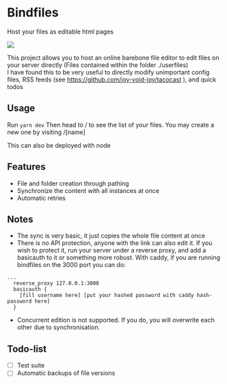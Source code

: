 Bindfiles
===
Host your files as editable html pages

![](https://github.com/joy-void-joy/bindfiles/blob/main/assets/demo_bindfile.gif)

This project allows you to host an online barebone file editor to edit files on your server directly (Files contained within the folder ./userfiles)  
I have found this to be very useful to directly modify unimportant config files, RSS feeds (see https://github.com/joy-void-joy/tacocast ), and quick todos

Usage
---
Run ```yarn dev```
Then head to / to see the list of your files. You may create a new one by visiting /[name]

This can also be deployed with node

Features
---
- File and folder creation through pathing
- Synchronize the content with all instances at once
- Automatic retries

Notes
---
- The sync is very basic, it just copies the whole file content at once
- There is no API protection, anyone with the link can also edit it. If you wish to protect it, run your server under a reverse proxy, and add a basicauth to it or something more robust. With caddy, if you are running bindfiles on the 3000 port you can do:
```caddy
...
  reverse_proxy 127.0.0.1:3000
  basicauth {
    [fill username here] [put your hashed password with caddy hash-password here]
  }
```
- Concurrent edition is not supported. If you do, you will overwrite each other due to synchronisation.

Todo-list
---
- [ ] Test suite
- [ ] Automatic backups of file versions
